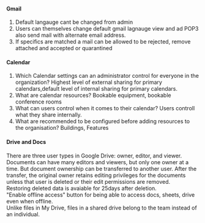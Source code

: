 #### Gmail
1. Default langauge cant be changed from admin
2. Users can themselves change default gmail lagnauge view and ad POP3 also send mail with alternate email address.
3. If specifics are matched a mail can be allowed to be rejected, remove attached and accepted or quarantined

#### Calendar
1. Which Calendar settings can an administrator control for everyone in the organization?  Highest level of external sharing for primary calendars,default level of internal sharing for primary calendars.
2. What are calendar resources? Bookable equipment, bookable conference rooms
3. What can users control when it comes to their calendar? Users controll what they share internally.
4. What are recommended to be configured before adding resources to the organisation? Buildings, Features

#### Drive and Docs
There are three user types in Google Drive: owner, editor, and viewer. Documents can have many editors and viewers, but only one owner at a time. But document ownership can be transferred to another user. After the transfer, the original owner retains editing privileges for the documents unless that user is deleted or their edit permissions are removed.  
Restoring deleted data is avaiable for 25days after deletion.  
"Enable offline access" button for being able to access docs, sheets, drive even when offline.  
Unlike files in My Drive, files in a shared drive belong to the team instead of an individual.
